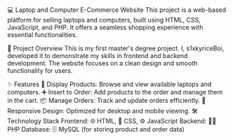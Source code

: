 💻 Laptop and Computer E-Commerce Website
This project is a web-based platform for selling laptops and computers, built using HTML, CSS, JavaScript, and PHP. It offers a seamless shopping experience with essential functionalities.

📝 Project Overview
This is my first master's degree project. I, s1xkyriceBoi, developed it to demonstrate my skills in frontend and backend development. The website focuses on a clean design and smooth functionality for users.

✨ Features
🛒 Display Products: Browse and view available laptops and computers.
➕ Insert to Order: Add products to the order and manage them in the cart.
📦 Manage Orders: Track and update orders efficiently.
📱 Responsive Design: Optimized for desktop and mobile viewing.
🛠️ Technology Stack
Frontend: 🌐 HTML, 🎨 CSS, ⚙️ JavaScript
Backend: 🧑‍💻 PHP
Database: 🗄️ MySQL (for storing product and order data)
